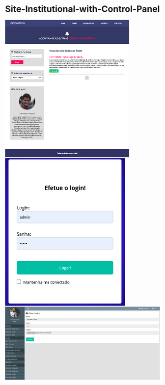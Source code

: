 # Site-Institutional-with-Control-Panel

![Preview-Screens](https://github.com/LeonardoPess/Site-Institutional-with-Control-Panel/blob/main/Screenshot.png)
![Preview-Screens](https://github.com/LeonardoPess/Site-Institutional-with-Control-Panel/blob/main/Screenshot2.png)
![Preview-Screens](https://github.com/LeonardoPess/Site-Institutional-with-Control-Panel/blob/main/Screenshot3.png)


